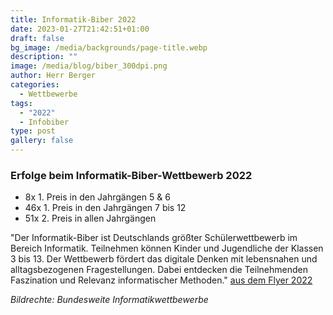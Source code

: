 ```yaml
---
title: Informatik-Biber 2022
date: 2023-01-27T21:42:51+01:00
draft: false
bg_image: /media/backgrounds/page-title.webp
description: ""
image: /media/blog/biber_300dpi.png
author: Herr Berger
categories:
  - Wettbewerbe
tags:
  - "2022"
  - Infobiber
type: post
gallery: false
---
```

### Erfolge beim Informatik-Biber-Wettbewerb 2022

- 8x 1. Preis in den Jahrgängen 5 & 6
- 46x 1. Preis in den Jahrgängen 7 bis 12
- 51x 2. Preis in allen Jahrgängen

"Der Informatik-Biber ist Deutschlands größter Schülerwettbewerb im Bereich Informatik. Teilnehmen können
Kinder und Jugendliche der Klassen 3 bis 13. Der Wettbewerb fördert das digitale Denken mit lebensnahen und alltagsbezogenen Fragestellungen. Dabei entdecken die Teilnehmenden Faszination und Relevanz informatischer Methoden." [aus dem Flyer 2022](https://bwinf.de/fileadmin/biber/2022/Biber-Flyer_2022.pdf)

_Bildrechte: Bundesweite Informatikwettbewerbe_
